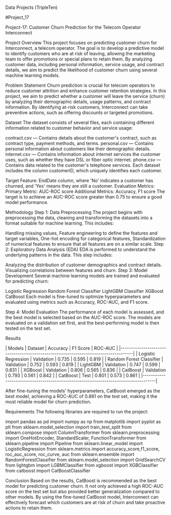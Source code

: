 Data Projects (TripleTen)
 
 #Project_17

Project-17: Customer Churn Prediction for the Telecom Operator Interconnect

Project Overview
This project focuses on predicting customer churn for Interconnect, a telecom operator. The goal is to develop a predictive model to identify customers who are at risk of leaving, allowing the marketing team to offer promotions or special plans to retain them. By analyzing customer data, including personal information, service usage, and contract details, we aim to predict the likelihood of customer churn using several machine learning models.

Problem Statement
Churn prediction is crucial for telecom operators to reduce customer attrition and enhance customer retention strategies. In this project, we aim to predict whether a customer will leave the service (churn) by analyzing their demographic details, usage patterns, and contract information. By identifying at-risk customers, Interconnect can take preventive actions, such as offering discounts or targeted promotions.

Dataset
The dataset consists of several files, each containing different information related to customer behavior and service usage:

contract.csv — Contains details about the customer's contract, such as contract type, payment methods, and terms.
personal.csv — Contains personal information about customers like their demographic details.
internet.csv — Contains information about internet services the customer uses, such as whether they have DSL or fiber optic internet.
phone.csv — Contains data related to the customer's telephone services.
Each dataset includes the column customerID, which uniquely identifies each customer.

Target Feature:
EndDate column, where 'No' indicates a customer has churned, and 'Yes' means they are still a customer.
Evaluation Metrics:
Primary Metric: AUC-ROC score
Additional Metrics: Accuracy, F1 score
The target is to achieve an AUC-ROC score greater than 0.75 to ensure a good model performance.

Methodology
Step 1: Data Preprocessing
The project begins with preprocessing the data, cleaning and transforming the datasets into a format suitable for machine learning. This includes:

Handling missing values,
Feature engineering to define the features and target variables,
One-hot encoding for categorical features,
Standardization of numerical features to ensure that all features are on a similar scale.
Step 2: Exploratory Data Analysis (EDA)
EDA is performed to understand the underlying patterns in the data. This step includes:

Analyzing the distribution of customer demographics and contract details.
Visualizing correlations between features and churn.
Step 3: Model Development
Several machine learning models are trained and evaluated for predicting churn:

Logistic Regression
Random Forest Classifier
LightGBM Classifier
XGBoost
CatBoost
Each model is fine-tuned to optimize hyperparameters and evaluated using metrics such as Accuracy, ROC-AUC, and F1 score.

Step 4: Model Evaluation
The performance of each model is assessed, and the best model is selected based on the AUC-ROC score. The models are evaluated on a validation set first, and the best-performing model is then tested on the test set.

Results

|         Models	        |    Dataset	   |    Accuracy  |	  F1 Score  | 	ROC-AUC  |
|------------------------------------------------------------------------------------|
|  Logistic Regression	   |   Validation	 |    0.735	    |    0.595	  |   0.819    |
| Random Forest Classifier |	 Validation	 |    0.752	    |    0.593    | 	0.819    |
|  LightGBM	               |   Validation  |	  0.747	    |    0.599	  |   0.831    |
|  XGBoost	               |   Validation	 |    0.806     |	   0.565	  |   0.836    |
|  CatBoost                | 	 Validation	 |    0.793	    |    0.561	  |   0.842    |
|  CatBoost	               |   Test	       |    0.801	    |    0.573	  |   0.861    |
|------------------------------------------------------------------------------------|

After fine-tuning the models' hyperparameters, CatBoost emerged as the best model, achieving a ROC-AUC of 0.861 on the test set, making it the most reliable model for churn prediction.

Requirements
The following libraries are required to run the project:

import pandas as pd
import numpy as np
from matplotlib import pyplot as plt
from sklearn.model_selection import train_test_split
from sklearn.compose import ColumnTransformer
from sklearn.preprocessing import OneHotEncoder, StandardScaler, FunctionTransformer
from sklearn.pipeline import Pipeline
from sklearn.linear_model import LogisticRegression
from sklearn.metrics import accuracy_score,f1_score, roc_auc_score, roc_curve, auc
from sklearn.ensemble import RandomForestClassifier
from sklearn.model_selection import GridSearchCV
from lightgbm import LGBMClassifier
from xgboost import XGBClassifier 
from catboost import CatBoostClassifier 


Conclusion
Based on the results, CatBoost is recommended as the best model for predicting customer churn. It not only achieved a high ROC-AUC score on the test set but also provided better generalization compared to other models. By using the fine-tuned CatBoost model, Interconnect can effectively forecast which customers are at risk of churn and take proactive actions to retain them.

